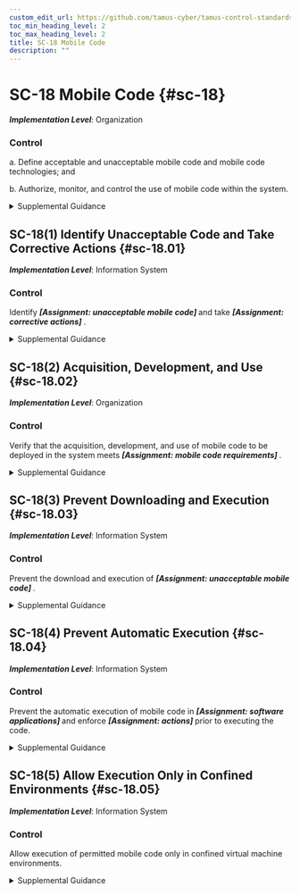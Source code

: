 ```yaml
---
custom_edit_url: https://github.com/tamus-cyber/tamus-control-standards/tree/main/content/tamus.edu/TAMUS_profile.yaml
toc_min_heading_level: 2
toc_max_heading_level: 2
title: SC-18 Mobile Code
description: ""
---
```


# SC-18 Mobile Code {#sc-18}

_**Implementation Level**_: Organization

### Control



a. Define acceptable and unacceptable mobile code and mobile code technologies; and

b. Authorize, monitor, and control the use of mobile code within the system.


<details><summary>Supplemental Guidance</summary>Mobile code includes any program, application, or content that can be transmitted across a network (e.g., embedded in an email, document, or website) and executed on a remote system. Decisions regarding the use of mobile code within organizational systems are based on the potential for the code to cause damage to the systems if used maliciously. Mobile code technologies include Java applets, JavaScript, HTML5, WebGL, and VBScript. Usage restrictions and implementation guidelines apply to both the selection and use of mobile code installed on servers and mobile code downloaded and executed on individual workstations and devices, including notebook computers and smart phones. Mobile code policy and procedures address specific actions taken to prevent the development, acquisition, and introduction of unacceptable mobile code within organizational systems, including requiring mobile code to be digitally signed by a trusted source.</details>


## SC-18(1) Identify Unacceptable Code and Take Corrective Actions {#sc-18.01}

_**Implementation Level**_: Information System

### Control

Identify <strong title="sc-18.01_odp.01"> <em>[Assignment: unacceptable mobile code]</em> </strong> and take <strong title="sc-18.01_odp.02"> <em>[Assignment: corrective actions]</em> </strong>.


<details><summary>Supplemental Guidance</summary>Corrective actions when unacceptable mobile code is detected include blocking, quarantine, or alerting administrators. Blocking includes preventing the transmission of word processing files with embedded macros when such macros have been determined to be unacceptable mobile code.</details>


## SC-18(2) Acquisition, Development, and Use {#sc-18.02}

_**Implementation Level**_: Organization

### Control

Verify that the acquisition, development, and use of mobile code to be deployed in the system meets <strong title="sc-18.02_odp"> <em>[Assignment: mobile code requirements]</em> </strong>.


<details><summary>Supplemental Guidance</summary>None.</details>


## SC-18(3) Prevent Downloading and Execution {#sc-18.03}

_**Implementation Level**_: Information System

### Control

Prevent the download and execution of <strong title="sc-18.03_odp"> <em>[Assignment: unacceptable mobile code]</em> </strong>.


<details><summary>Supplemental Guidance</summary>None.</details>


## SC-18(4) Prevent Automatic Execution {#sc-18.04}

_**Implementation Level**_: Information System

### Control

Prevent the automatic execution of mobile code in <strong title="sc-18.04_odp.01"> <em>[Assignment: software applications]</em> </strong> and enforce <strong title="sc-18.04_odp.02"> <em>[Assignment: actions]</em> </strong> prior to executing the code.


<details><summary>Supplemental Guidance</summary>Actions enforced before executing mobile code include prompting users prior to opening email attachments or clicking on web links. Preventing the automatic execution of mobile code includes disabling auto-execute features on system components that employ portable storage devices, such as compact discs, digital versatile discs, and universal serial bus devices.</details>


## SC-18(5) Allow Execution Only in Confined Environments {#sc-18.05}

_**Implementation Level**_: Information System

### Control

Allow execution of permitted mobile code only in confined virtual machine environments.


<details><summary>Supplemental Guidance</summary>Permitting the execution of mobile code only in confined virtual machine environments helps prevent the introduction of malicious code into other systems and system components.</details>
